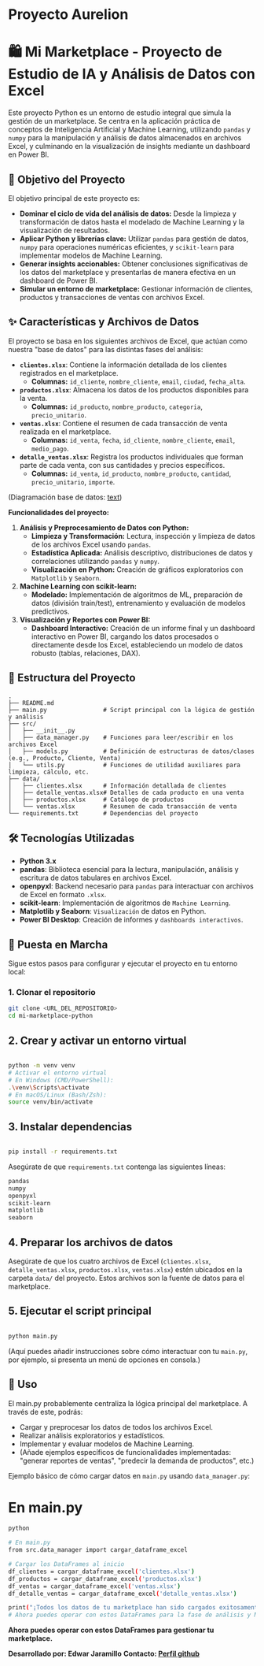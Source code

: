 # Proyecto Aurelion

# 🛍️ Mi Marketplace - Proyecto de Estudio de IA y Análisis de Datos con Excel

Este proyecto Python es un entorno de estudio integral que simula la gestión de un marketplace. Se centra en la aplicación práctica de conceptos de Inteligencia Artificial y Machine Learning, utilizando `pandas` y `numpy` para la manipulación y análisis de datos almacenados en archivos Excel, y culminando en la visualización de insights mediante un dashboard en Power BI.

## 🎯 Objetivo del Proyecto

El objetivo principal de este proyecto es:
*   **Dominar el ciclo de vida del análisis de datos:** Desde la limpieza y transformación de datos hasta el modelado de Machine Learning y la visualización de resultados.
*   **Aplicar Python y librerías clave:** Utilizar `pandas` para gestión de datos, `numpy` para operaciones numéricas eficientes, y `scikit-learn` para implementar modelos de Machine Learning.
*   **Generar insights accionables:** Obtener conclusiones significativas de los datos del marketplace y presentarlas de manera efectiva en un dashboard de Power BI.
*   **Simular un entorno de marketplace:** Gestionar información de clientes, productos y transacciones de ventas con archivos Excel.

## ✨ Características y Archivos de Datos

El proyecto se basa en los siguientes archivos de Excel, que actúan como nuestra "base de datos" para las distintas fases del análisis:

*   **`clientes.xlsx`**: Contiene la información detallada de los clientes registrados en el marketplace.
    *   **Columnas:** `id_cliente`, `nombre_cliente`, `email`, `ciudad`, `fecha_alta`.
*   **`productos.xlsx`**: Almacena los datos de los productos disponibles para la venta.
    *   **Columnas:** `id_producto`, `nombre_producto`, `categoria`, `precio_unitario`.
*   **`ventas.xlsx`**: Contiene el resumen de cada transacción de venta realizada en el marketplace.
    *   **Columnas:** `id_venta`, `fecha`, `id_cliente`, `nombre_cliente`, `email`, `medio_pago`.
*   **`detalle_ventas.xlsx`**: Registra los productos individuales que forman parte de cada venta, con sus cantidades y precios específicos.
    *   **Columnas:** `id_venta`, `id_producto`, `nombre_producto`, `cantidad`, `precio_unitario`, `importe`.

(Diagramación base de datos: [text](https://dbdiagram.io/d))

**Funcionalidades del proyecto:**

1.  **Análisis y Preprocesamiento de Datos con Python:**
    *   **Limpieza y Transformación:** Lectura, inspección y limpieza de datos de los archivos Excel usando `pandas`.
    *   **Estadística Aplicada:** Análisis descriptivo, distribuciones de datos y correlaciones utilizando `pandas` y `numpy`.
    *   **Visualización en Python:** Creación de gráficos exploratorios con `Matplotlib` y `Seaborn`.
2.  **Machine Learning con scikit-learn:**
    *   **Modelado:** Implementación de algoritmos de ML, preparación de datos (división train/test), entrenamiento y evaluación de modelos predictivos.
3.  **Visualización y Reportes con Power BI:**
    *   **Dashboard Interactivo:** Creación de un informe final y un dashboard interactivo en Power BI, cargando los datos procesados o directamente desde los Excel, estableciendo un modelo de datos robusto (tablas, relaciones, DAX).

## 📁 Estructura del Proyecto

```text
.
├── README.md
├── main.py                # Script principal con la lógica de gestión y análisis
├── src/
│   ├── __init__.py
│   ├── data_manager.py    # Funciones para leer/escribir en los archivos Excel
│   ├── models.py          # Definición de estructuras de datos/clases (e.g., Producto, Cliente, Venta)
│   └── utils.py           # Funciones de utilidad auxiliares para limpieza, cálculo, etc.
├── data/
│   ├── clientes.xlsx      # Información detallada de clientes
│   ├── detalle_ventas.xlsx# Detalles de cada producto en una venta
│   ├── productos.xlsx     # Catálogo de productos
│   └── ventas.xlsx        # Resumen de cada transacción de venta
└── requirements.txt       # Dependencias del proyecto
```

## 🛠️ Tecnologías Utilizadas

*   **Python 3.x**
*   **pandas**: Biblioteca esencial para la lectura, manipulación, análisis y escritura de datos tabulares en archivos Excel.
*   **openpyxl**: Backend necesario para `pandas` para interactuar con archivos de Excel en formato `.xlsx`.
*   **scikit-learn**: Implementación de algoritmos de `Machine Learning`.
*   **Matplotlib y Seaborn**: `Visualización` de datos en Python.
*   **Power BI Desktop**: Creación de informes y `dashboards interactivos`.

## 🚀 Puesta en Marcha

Sigue estos pasos para configurar y ejecutar el proyecto en tu entorno local:

### 1. Clonar el repositorio

```bash
git clone <URL_DEL_REPOSITORIO>
cd mi-marketplace-python

```
## 2. Crear y activar un entorno virtual
```bash

python -m venv venv
# Activar el entorno virtual
# En Windows (CMD/PowerShell):
.\venv\Scripts\activate
# En macOS/Linux (Bash/Zsh):
source venv/bin/activate
```
## 3. Instalar dependencias
```bash

pip install -r requirements.txt
```
Asegúrate de que `requirements.txt` contenga las siguientes líneas:
```bash
pandas
numpy
openpyxl
scikit-learn
matplotlib
seaborn
```

## 4. Preparar los archivos de datos

Asegúrate de que los cuatro archivos de Excel (`clientes.xlsx`, `detalle_ventas.xlsx`, `productos.xlsx`, `ventas.xlsx`) estén ubicados en la carpeta `data/` del proyecto. Estos archivos son la fuente de datos para el marketplace.

## 5. Ejecutar el script principal
```bash

python main.py
```
(Aquí puedes añadir instrucciones sobre cómo interactuar con tu `main.py`, por ejemplo, si presenta un menú de opciones en consola.)

## 📝 Uso
El main.py probablemente centraliza la lógica principal del marketplace. A través de este, podrás:

* Cargar y preprocesar los datos de todos los archivos Excel.
* Realizar análisis exploratorios y estadísticos.
* Implementar y evaluar modelos de Machine Learning.
* (Añade ejemplos específicos de funcionalidades implementadas: "generar reportes de ventas", "predecir la demanda de productos", etc.)

Ejemplo básico de cómo cargar datos en `main.py` usando `data_manager.py`:

# En main.py
```bash
python

# En main.py
from src.data_manager import cargar_dataframe_excel

# Cargar los DataFrames al inicio
df_clientes = cargar_dataframe_excel('clientes.xlsx')
df_productos = cargar_dataframe_excel('productos.xlsx')
df_ventas = cargar_dataframe_excel('ventas.xlsx')
df_detalle_ventas = cargar_dataframe_excel('detalle_ventas.xlsx')

print("¡Todos los datos de tu marketplace han sido cargados exitosamente para su estudio!")
# Ahora puedes operar con estos DataFrames para la fase de análisis y ML.
```
**Ahora puedes operar con estos DataFrames para gestionar tu marketplace.**

**Desarrollado por: Edwar Jaramillo**
**Contacto: [Perfil github](https://github.com/eajaramillo)**